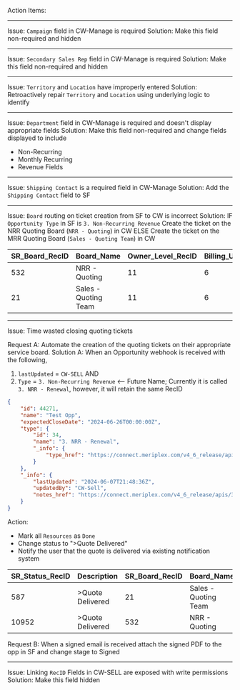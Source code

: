 Action Items:

---

Issue: `Campaign` field in CW-Manage is required
Solution: Make this field non-required and hidden

---

Issue: `Secondary Sales Rep` field in CW-Manage is required
Solution: Make this field non-required and hidden

---

Issue: `Territory` and `Location` have improperly entered
Solution: Retroactively repair `Territory` and `Location` using underlying logic to identify

---

Issue: `Department` field in CW-Manage is required and doesn't display appropriate fields
Solution: Make this field non-required and change fields displayed to include
- Non-Recurring
- Monthly Recurring
- Revenue Fields

---

Issue: `Shipping Contact` is a required field in CW-Manage
Solution: Add the `Shipping Contact` field to SF

---

Issue: `Board` routing on ticket creation from SF to CW is incorrect
Solution: 
	IF `Opportunity Type` in SF is `3. Non-Recurring Revenue` 
		Create the ticket on the NRR Quoting Board (`NRR - Quoting`) in CW
	ELSE 
		Create the ticket on the MRR Quoting Board (`Sales - Quoting Team`) in CW

| SR_Board_RecID | Board_Name           | Owner_Level_RecID | Billing_Unit_RecID |
|----------------|----------------------|-------------------|--------------------|
| 532            | NRR - Quoting        | 11                | 6                  |
| 21             | Sales - Quoting Team | 11                | 6                  |

---

Issue: Time wasted closing quoting tickets

Request A: Automate the creation of the quoting tickets on their appropriate service board.
Solution A: When an Opportunity webhook is received with the following,
1. `lastUpdated` = `CW-SELL` AND
2. `Type` = `3. Non-Recurring Revenue` <-- Future Name; Currently it is called `3. NRR - Renewal`, however, it will retain the same RecID

```JSON
{
    "id": 44271,
    "name": "Test Opp",
    "expectedCloseDate": "2024-06-26T00:00:00Z",
    "type": {
        "id": 34,
        "name": "3. NRR - Renewal",
        "_info": {
            "type_href": "https://connect.meriplex.com/v4_6_release/apis/3.0/sales/opportunities/types/34"
        }
    },
    "_info": {
        "lastUpdated": "2024-06-07T21:48:36Z",
        "updatedBy": "CW-Sell",
        "notes_href": "https://connect.meriplex.com/v4_6_release/apis/3.0/sales/opportunities/44271/notes"
    }
}
```

Action: 
- Mark all `Resources` as `Done` 
- Change status to ">Quote Delivered"
- Notify the user that the quote is delivered via existing notification system

| SR_Status_RecID | Description      | SR_Board_RecID | Board_Name           |
| --------------- | ---------------- | -------------- | -------------------- |
| 587             | >Quote Delivered | 21             | Sales - Quoting Team |
| 10952           | >Quote Delivered | 532            | NRR - Quoting        |


Request B: When a signed email is received attach the signed PDF to the opp in SF and change stage to Signed

---

Issue: Linking `RecID` Fields in CW-SELL are exposed with write permissions
Solution: Make this field hidden